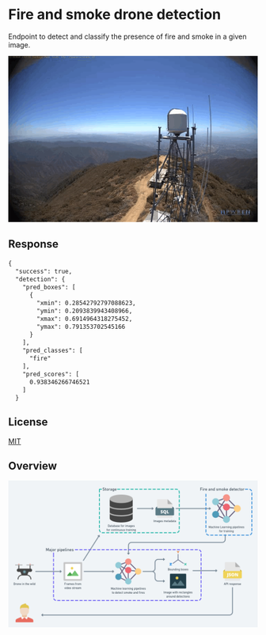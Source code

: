 # Fire and smoke drone detection

Endpoint to detect and classify the presence of fire and smoke in a given image.

![](assets/smoke.gif)

## Response
```
{
  "success": true,
  "detection": {
    "pred_boxes": [
      {
        "xmin": 0.28542792797088623,
        "ymin": 0.2093839943408966,
        "xmax": 0.6914964318275452,
        "ymax": 0.791353702545166
      }
    ],
    "pred_classes": [
      "fire"
    ],
    "pred_scores": [
      0.938346266746521
    ]
  }
```

## License

[MIT](https://choosealicense.com/licenses/mit/)

## Overview

![](assets/overview.png)